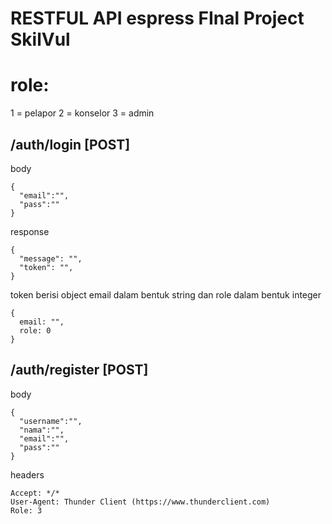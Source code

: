 RESTFUL API espress FInal Project SkilVul
=========================================

# role:
1 = pelapor
2 = konselor
3 = admin

## /auth/login [POST]

body
```
{
  "email":"",
  "pass":""
}
```
response
```
{
  "message": "",
  "token": "",
}
```
token berisi object email dalam bentuk string dan role dalam bentuk integer
```
{
  email: "",
  role: 0
}
```

 
## /auth/register [POST]

body
```
{
  "username":"",
  "nama":"",
  "email":"",
  "pass":""
}
```
headers
```
Accept: */*
User-Agent: Thunder Client (https://www.thunderclient.com)
Role: 3
```
